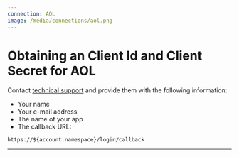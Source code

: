 ```yaml
---
connection: AOL
image: /media/connections/aol.png
---
```


# Obtaining an Client Id and Client Secret for AOL

Contact [technical support](http://help.reader.aol.com/knowledgebase) and provide them with the following information:

* Your name
* Your e-mail address
* The name of your app
* The callback URL:

```
https://${account.namespace}/login/callback
```

---
